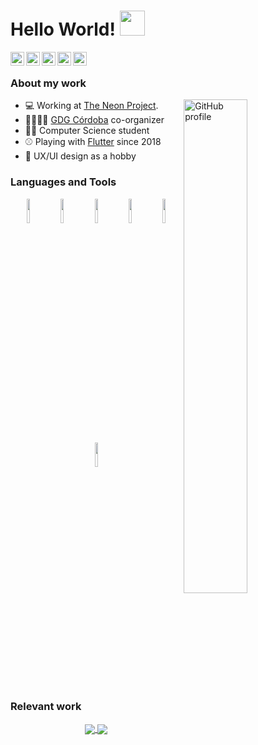 # Hello World! <img src="https://raw.githubusercontent.com/iampavangandhi/iampavangandhi/master/gifs/Hi.gif" width="40px"></h2>

<a href="https://twitter.com/jesusrp98">
  <img align="left" alt="Twitter profile" width="22px" src="https://cdn.jsdelivr.net/npm/simple-icons@v3/icons/twitter.svg" />
</a>
<a href="https://linkedin.com/in/jesusrp98">
  <img align="left" alt="Linkdein profile" width="22px" src="https://cdn.jsdelivr.net/npm/simple-icons@v3/icons/linkedin.svg" />
</a>
<a href="https://github.com/jesusrp98">
  <img align="left" alt="Github profile" width="22px" src="https://cdn.jsdelivr.net/npm/simple-icons@v3/icons/github.svg" />
</a>
<a href="https://patreon.com/jesusrp98">
  <img align="left" alt="Patreon profile" width="22px" src="https://cdn.jsdelivr.net/npm/simple-icons@v3/icons/patreon.svg" />
</a>
<a href="mailto:jesusillorp98@gmail.com">
  <img align="left" alt="Patreon profile" width="22px" src="https://cdn.jsdelivr.net/npm/simple-icons@v3/icons/gmail.svg" />
</a>

<br />

### About my work

<a href="https://github.com/jesusrp98">
  <img width="45%" align="right" alt="GitHub profile" src="https://github-readme-stats.vercel.app/api?username=jesusrp98&show_icons=true&count_private=true" />
</a>

- 💻 Working at [The Neon Project](https://theneonproject.org).
- 👨‍👩‍👧‍👦 [GDG Córdoba](https://twitter.com/GDGCordobaESP) co-organizer
- 👨‍🎓 Computer Science student
- ⚾ Playing with [Flutter](https://flutter.dev) since 2018
- 📐 UX/UI design as a hobby 

### Languages and Tools

<p align="center">
  <code><img width="10%" src="https://www.vectorlogo.zone/logos/flutterio/flutterio-ar21.svg"></code>
  <code><img width="10%" src="https://www.vectorlogo.zone/logos/android/android-ar21.svg"></code>
  <code><img width="10%" src="https://www.vectorlogo.zone/logos/firebase/firebase-ar21.svg"></code>
  <code><img width="10%" src="https://www.vectorlogo.zone/logos/git-scm/git-scm-ar21.svg"></code>
  <code><img width="10%" src="https://www.vectorlogo.zone/logos/figma/figma-ar21.svg"></code>
  <code><img width="10%" src="https://www.vectorlogo.zone/logos/linux/linux-ar21.svg"></code>
</p>

### Relevant work
<p align="center">
  <a href="https://github.com/jesusrp98/spacex-go">
    <img align="center" src="https://github-readme-stats.vercel.app/api/pin/?username=jesusrp98&repo=spacex-go" />
  </a>
  <a href="https://github.com/jesusrp98/dotfiles">
    <img align="center" src="https://github-readme-stats.vercel.app/api/pin/?username=jesusrp98&repo=dotfiles" />
  </a>
</p>
